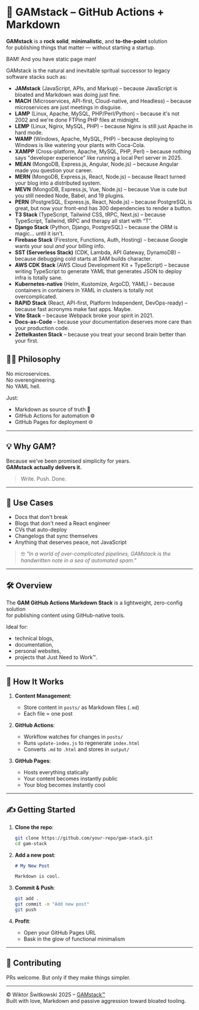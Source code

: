 # 🚀 GAMstack – GitHub Actions + Markdown

**GAMstack** is a **rock solid**, **minimalistic**, and **to-the-point** solution  
for publishing things that matter — without starting a startup.

BAM! And you have static page man!

GAMstack is the natural and inevitable spritual successor to legacy software stacks such as:

- **JAMstack** (JavaScript, APIs, and Markup) – because JavaScript is bloated and Markdown was doing just fine.
- **MACH** (Microservices, API-first, Cloud-native, and Headless) – because microservices are just meetings in disguise.
- **LAMP** (Linux, Apache, MySQL, PHP/Perl/Python) – because it's not 2002 and we're done FTPing PHP files at midnight.
- **LEMP** (Linux, Nginx, MySQL, PHP) – because Nginx is still just Apache in hard mode.
- **WAMP** (Windows, Apache, MySQL, PHP) – because deploying to Windows is like watering your plants with Coca-Cola.
- **XAMPP** (Cross-platform, Apache, MySQL, PHP, Perl) – because nothing says "developer experience" like running a local Perl server in 2025.
- **MEAN** (MongoDB, Express.js, Angular, Node.js) – because Angular made you question your career.
- **MERN** (MongoDB, Express.js, React, Node.js) – because React turned your blog into a distributed system.
- **MEVN** (MongoDB, Express.js, Vue, Node.js) – because Vue is cute but you still needed Node, Babel, and 19 plugins.
- **PERN** (PostgreSQL, Express.js, React, Node.js) – because PostgreSQL is great, but now your front-end has 300 dependencies to render a button.
- **T3 Stack** (TypeScript, Tailwind CSS, tRPC, Next.js) – because TypeScript, Tailwind, tRPC and therapy all start with “T”.
- **Django Stack** (Python, Django, PostgreSQL) – because the ORM is magic... until it isn't.
- **Firebase Stack** (Firestore, Functions, Auth, Hosting) – because Google wants your soul *and* your billing info.
- **SST (Serverless Stack)** (CDK, Lambda, API Gateway, DynamoDB) – because debugging cold starts at 3AM builds character.
- **AWS CDK Stack** (AWS Cloud Development Kit + TypeScript) – because writing TypeScript to generate YAML that generates JSON to deploy infra is totally sane.
- **Kubernetes-native** (Helm, Kustomize, ArgoCD, YAML) – because containers in containers in YAML in clusters is totally not overcomplicated.
- **RAPID Stack** (React, API-first, Platform Independent, DevOps-ready) – because fast acronyms make fast apps. Maybe.
- **Vite Stack** – because Webpack broke your spirit in 2021.
- **Docs-as-Code** – because your documentation deserves more care than your production code.
- **Zettelkasten Stack** – because you treat your second brain better than your first.

## 🧘‍♂️ Philosophy

No microservices.  
No overengineering.  
No YAML hell.  

Just:

- Markdown as source of truth 📝  
- GitHub Actions for automation ⚙️  
- GitHub Pages for deployment 🌐  

---

## 💡 Why GAM?

Because we’ve been promised simplicity for years.  
**GAMstack actually delivers it.**

> Write. Push. Done.

---

## 🎯 Use Cases

- Docs that don't break
- Blogs that don't need a React engineer
- CVs that auto-deploy
- Changelogs that sync themselves
- Anything that deserves peace, not JavaScript

> 🤓 *"In a world of over-complicated pipelines, GAMstack is the handwritten note in a sea of automated spam."*

---

## 🛠️ Overview

The **GAM GitHub Actions Markdown Stack** is a lightweight, zero-config solution  
for publishing content using GitHub-native tools.  

Ideal for:
- technical blogs,
- documentation,
- personal websites,
- projects that Just Need to Work™.

---

## 🔄 How It Works

1. **Content Management**:
   - Store content in `posts/` as Markdown files (`.md`)
   - Each file = one post

2. **GitHub Actions**:
   - Workflow watches for changes in `posts/`
   - Runs `update-index.js` to regenerate `index.html`
   - Converts `.md` to `.html` and stores in `output/`

3. **GitHub Pages**:
   - Hosts everything statically
   - Your content becomes instantly public
   - Your blog becomes instantly cool

---

## ✍️ Getting Started

1. **Clone the repo**:
   ```bash
   git clone https://github.com/your-repo/gam-stack.git
   cd gam-stack
   ```

2. **Add a new post**:
   ```markdown
   # My New Post

   Markdown is cool.
   ```

3. **Commit & Push**:
   ```bash
   git add .
   git commit -m "Add new post"
   git push
   ```

4. **Profit**:
   - Open your GitHub Pages URL
   - Bask in the glow of functional minimalism

---

## 🙌 Contributing

PRs welcome. But only if they make things simpler.

---

© Wiktor Świtkowski 2025 – [GAMstack™](https://github.com/wiktor-switkowski)  
Built with love, Markdown and passive aggression toward bloated tooling.
